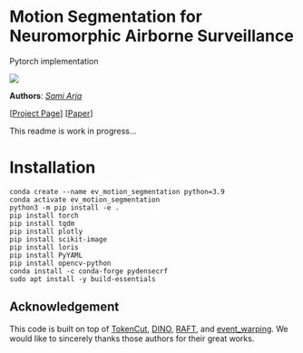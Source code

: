 # Motion Segmentation for Neuromorphic Airborne Surveillance
Pytorch implementation

![](figures/motion_segmentation_network_EV-IMO_box_seq_01.gif)


**Authors**: *[Sami Arja](https://samiarja.com/)*

[[Project Page](https://samiarja.github.io/evairborne/)] [[Paper]()]

This readme is work in progress...

# Installation
```
conda create --name ev_motion_segmentation python=3.9
conda activate ev_motion_segmentation
python3 -m pip install -e .
pip install torch
pip install tqdm
pip install plotly
pip install scikit-image
pip install loris
pip install PyYAML
pip install opencv-python
conda install -c conda-forge pydensecrf
sudo apt install -y build-essentials
```


## Acknowledgement
This code is built on top of [TokenCut](https://github.com/YangtaoWANG95/TokenCut_video), [DINO](https://github.com/facebookresearch/dino), [RAFT](https://github.com/princeton-vl/RAFT), and [event_warping](https://github.com/neuromorphicsystems/event_warping). We would like to sincerely thanks those authors for their great works. 
